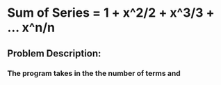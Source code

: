 # Sum of Series = 1 + x^2/2 + x^3/3 + … x^n/n

## Problem Description: 
### The program takes in the the number of terms and 
